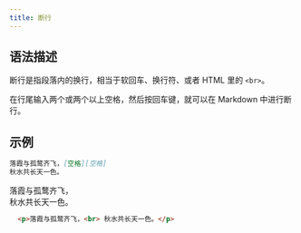 ```yaml
---
title: 断行
---
```


## 语法描述

断行是指段落内的换行，相当于软回车、换行符、或者 HTML 里的 ```<br>```。

在行尾输入两个或两个以上空格，然后按回车键，就可以在 Markdown 中进行断行。

## 示例

```markdown
落霞与孤鹜齐飞，[空格][空格]
秋水共长天一色。
```

<div class="exmp">
  <div class="exmp-container">
    <p>落霞与孤鹜齐飞，<br> 秋水共长天一色。</p>
  </div>
</div>

```html
  <p>落霞与孤鹜齐飞，<br> 秋水共长天一色。</p>
```

